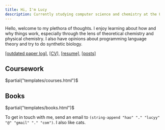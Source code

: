 ```yaml
---
title: Hi, I'm Lucy
description: Currently studying computer science and chemistry at the University of British Columbia.
---
```


Hello, welcome to my plethora of thoughts. I enjoy learning about how and why things work, especially through the lens of theoretical chemistry and physical chemistry. I also have opinions about programming language theory and try to do synthetic biology. 

[[outdated paper log]](/read), [[CV]](/cv/cv.pdf), [[resume]](/resume-lucy/resume-Lucy-Hao.pdf), [[posts]](/archive)

## Coursework

$partial("templates/courses.html")$

## Books

$partial("templates/books.html")$

<p>
To get in touch with me, send an email to <code>(string-append "hao" "." "lucyy" "@" "gmail" "." "com")</code>. I also like cats.
</p>
